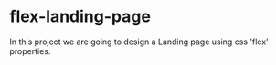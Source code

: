 # flex-landing-page
In this project we are going to design a Landing page using css 'flex' properties.